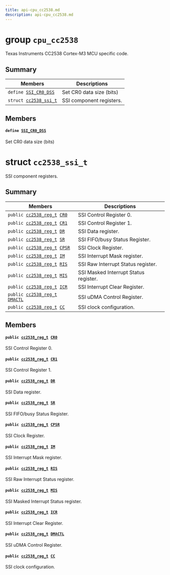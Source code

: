 ```yaml
---
title: api-cpu_cc2538.md
description: api-cpu_cc2538.md
---
```

# group `cpu_cc2538` 

Texas Instruments CC2538 Cortex-M3 MCU specific code.

## Summary

 Members                        | Descriptions                                
--------------------------------|---------------------------------------------
`define `[`SSI_CR0_DSS`](#group__cpu__cc2538_1gac5952c1088b948520636f85072500acb)            | Set CR0 data size (bits)
`struct `[`cc2538_ssi_t`](#structcc2538__ssi__t) | SSI component registers.

## Members

#### `define `[`SSI_CR0_DSS`](#group__cpu__cc2538_1gac5952c1088b948520636f85072500acb) 

Set CR0 data size (bits)

# struct `cc2538_ssi_t` 

SSI component registers.

## Summary

 Members                        | Descriptions                                
--------------------------------|---------------------------------------------
`public `[`cc2538_reg_t`](./doc/starlight-docs/src/content/docs/apidoc/api-undefined.md#cc2538_8h_1a068f22e8748490a08abf861eff38cc84)` `[`CR0`](#structcc2538__ssi__t_1a8e569dce2671359000198235ad22b264) | SSI Control Register 0.
`public `[`cc2538_reg_t`](./doc/starlight-docs/src/content/docs/apidoc/api-undefined.md#cc2538_8h_1a068f22e8748490a08abf861eff38cc84)` `[`CR1`](#structcc2538__ssi__t_1a0b354884de08ea1a8fece658a5e1403c) | SSI Control Register 1.
`public `[`cc2538_reg_t`](./doc/starlight-docs/src/content/docs/apidoc/api-undefined.md#cc2538_8h_1a068f22e8748490a08abf861eff38cc84)` `[`DR`](#structcc2538__ssi__t_1aa20352088e688ae7a31d1c91bcc0653f) | SSI Data register.
`public `[`cc2538_reg_t`](./doc/starlight-docs/src/content/docs/apidoc/api-undefined.md#cc2538_8h_1a068f22e8748490a08abf861eff38cc84)` `[`SR`](#structcc2538__ssi__t_1a7c0dd32c1d731897e4ece864b5b58f72) | SSI FIFO/busy Status Register.
`public `[`cc2538_reg_t`](./doc/starlight-docs/src/content/docs/apidoc/api-undefined.md#cc2538_8h_1a068f22e8748490a08abf861eff38cc84)` `[`CPSR`](#structcc2538__ssi__t_1a6032ddba6960aedf9c70cc28d3e5ba1d) | SSI Clock Register.
`public `[`cc2538_reg_t`](./doc/starlight-docs/src/content/docs/apidoc/api-undefined.md#cc2538_8h_1a068f22e8748490a08abf861eff38cc84)` `[`IM`](#structcc2538__ssi__t_1afee369569262a38be58c663de752ee5c) | SSI Interrupt Mask register.
`public `[`cc2538_reg_t`](./doc/starlight-docs/src/content/docs/apidoc/api-undefined.md#cc2538_8h_1a068f22e8748490a08abf861eff38cc84)` `[`RIS`](#structcc2538__ssi__t_1a45bc02de5462a2870fe1145259f5f0b6) | SSI Raw Interrupt Status register.
`public `[`cc2538_reg_t`](./doc/starlight-docs/src/content/docs/apidoc/api-undefined.md#cc2538_8h_1a068f22e8748490a08abf861eff38cc84)` `[`MIS`](#structcc2538__ssi__t_1af8319e6649dcdbe3c993e31f9d4c3839) | SSI Masked Interrupt Status register.
`public `[`cc2538_reg_t`](./doc/starlight-docs/src/content/docs/apidoc/api-undefined.md#cc2538_8h_1a068f22e8748490a08abf861eff38cc84)` `[`ICR`](#structcc2538__ssi__t_1aa9e04b93c0f850328740d0dccfb98af0) | SSI Interrupt Clear Register.
`public `[`cc2538_reg_t`](./doc/starlight-docs/src/content/docs/apidoc/api-undefined.md#cc2538_8h_1a068f22e8748490a08abf861eff38cc84)` `[`DMACTL`](#structcc2538__ssi__t_1a83d461d8375f7e7f71f6d33e24cbc9ec) | SSI uDMA Control Register.
`public `[`cc2538_reg_t`](./doc/starlight-docs/src/content/docs/apidoc/api-undefined.md#cc2538_8h_1a068f22e8748490a08abf861eff38cc84)` `[`CC`](#structcc2538__ssi__t_1ad582a3973998453e17c0fc50472e4ccf) | SSI clock configuration.

## Members

#### `public `[`cc2538_reg_t`](./doc/starlight-docs/src/content/docs/apidoc/api-undefined.md#cc2538_8h_1a068f22e8748490a08abf861eff38cc84)` `[`CR0`](#structcc2538__ssi__t_1a8e569dce2671359000198235ad22b264) 

SSI Control Register 0.

#### `public `[`cc2538_reg_t`](./doc/starlight-docs/src/content/docs/apidoc/api-undefined.md#cc2538_8h_1a068f22e8748490a08abf861eff38cc84)` `[`CR1`](#structcc2538__ssi__t_1a0b354884de08ea1a8fece658a5e1403c) 

SSI Control Register 1.

#### `public `[`cc2538_reg_t`](./doc/starlight-docs/src/content/docs/apidoc/api-undefined.md#cc2538_8h_1a068f22e8748490a08abf861eff38cc84)` `[`DR`](#structcc2538__ssi__t_1aa20352088e688ae7a31d1c91bcc0653f) 

SSI Data register.

#### `public `[`cc2538_reg_t`](./doc/starlight-docs/src/content/docs/apidoc/api-undefined.md#cc2538_8h_1a068f22e8748490a08abf861eff38cc84)` `[`SR`](#structcc2538__ssi__t_1a7c0dd32c1d731897e4ece864b5b58f72) 

SSI FIFO/busy Status Register.

#### `public `[`cc2538_reg_t`](./doc/starlight-docs/src/content/docs/apidoc/api-undefined.md#cc2538_8h_1a068f22e8748490a08abf861eff38cc84)` `[`CPSR`](#structcc2538__ssi__t_1a6032ddba6960aedf9c70cc28d3e5ba1d) 

SSI Clock Register.

#### `public `[`cc2538_reg_t`](./doc/starlight-docs/src/content/docs/apidoc/api-undefined.md#cc2538_8h_1a068f22e8748490a08abf861eff38cc84)` `[`IM`](#structcc2538__ssi__t_1afee369569262a38be58c663de752ee5c) 

SSI Interrupt Mask register.

#### `public `[`cc2538_reg_t`](./doc/starlight-docs/src/content/docs/apidoc/api-undefined.md#cc2538_8h_1a068f22e8748490a08abf861eff38cc84)` `[`RIS`](#structcc2538__ssi__t_1a45bc02de5462a2870fe1145259f5f0b6) 

SSI Raw Interrupt Status register.

#### `public `[`cc2538_reg_t`](./doc/starlight-docs/src/content/docs/apidoc/api-undefined.md#cc2538_8h_1a068f22e8748490a08abf861eff38cc84)` `[`MIS`](#structcc2538__ssi__t_1af8319e6649dcdbe3c993e31f9d4c3839) 

SSI Masked Interrupt Status register.

#### `public `[`cc2538_reg_t`](./doc/starlight-docs/src/content/docs/apidoc/api-undefined.md#cc2538_8h_1a068f22e8748490a08abf861eff38cc84)` `[`ICR`](#structcc2538__ssi__t_1aa9e04b93c0f850328740d0dccfb98af0) 

SSI Interrupt Clear Register.

#### `public `[`cc2538_reg_t`](./doc/starlight-docs/src/content/docs/apidoc/api-undefined.md#cc2538_8h_1a068f22e8748490a08abf861eff38cc84)` `[`DMACTL`](#structcc2538__ssi__t_1a83d461d8375f7e7f71f6d33e24cbc9ec) 

SSI uDMA Control Register.

#### `public `[`cc2538_reg_t`](./doc/starlight-docs/src/content/docs/apidoc/api-undefined.md#cc2538_8h_1a068f22e8748490a08abf861eff38cc84)` `[`CC`](#structcc2538__ssi__t_1ad582a3973998453e17c0fc50472e4ccf) 

SSI clock configuration.


